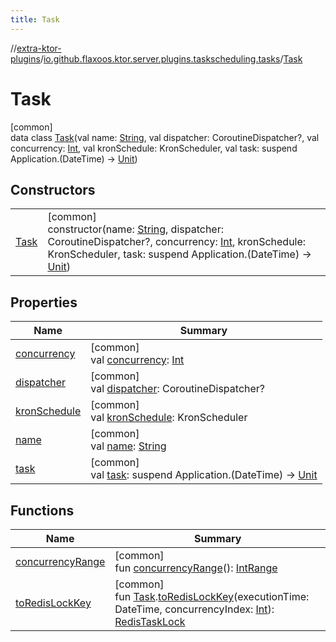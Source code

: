 ```yaml
---
title: Task
---
```


//[extra-ktor-plugins](../../../index.md)/[io.github.flaxoos.ktor.server.plugins.taskscheduling.tasks](../index.md)/[Task](index.md)

# Task

[common]\
data class [Task](index.md)(val name: [String](https://kotlinlang.org/api/latest/jvm/stdlib/kotlin/-string/index.md),
val dispatcher: CoroutineDispatcher?, val
concurrency: [Int](https://kotlinlang.org/api/latest/jvm/stdlib/kotlin/-int/index.md), val kronSchedule: KronScheduler,
val task: suspend Application.(DateTime)
-&gt; [Unit](https://kotlinlang.org/api/latest/jvm/stdlib/kotlin/-unit/index.md))

## Constructors

|                  |                                                                                                                                                                                                                                                                                                                                                                                            |
|------------------|--------------------------------------------------------------------------------------------------------------------------------------------------------------------------------------------------------------------------------------------------------------------------------------------------------------------------------------------------------------------------------------------|
| [Task](-task.md) | [common]<br>constructor(name: [String](https://kotlinlang.org/api/latest/jvm/stdlib/kotlin/-string/index.md), dispatcher: CoroutineDispatcher?, concurrency: [Int](https://kotlinlang.org/api/latest/jvm/stdlib/kotlin/-int/index.md), kronSchedule: KronScheduler, task: suspend Application.(DateTime) -&gt; [Unit](https://kotlinlang.org/api/latest/jvm/stdlib/kotlin/-unit/index.md)) |

## Properties

| Name                             | Summary                                                                                                                                          |
|----------------------------------|--------------------------------------------------------------------------------------------------------------------------------------------------|
| [concurrency](concurrency.md)    | [common]<br>val [concurrency](concurrency.md): [Int](https://kotlinlang.org/api/latest/jvm/stdlib/kotlin/-int/index.md)                          |
| [dispatcher](dispatcher.md)      | [common]<br>val [dispatcher](dispatcher.md): CoroutineDispatcher?                                                                                |
| [kronSchedule](kron-schedule.md) | [common]<br>val [kronSchedule](kron-schedule.md): KronScheduler                                                                                  |
| [name](name.md)                  | [common]<br>val [name](name.md): [String](https://kotlinlang.org/api/latest/jvm/stdlib/kotlin/-string/index.md)                                  |
| [task](task.md)                  | [common]<br>val [task](task.md): suspend Application.(DateTime) -&gt; [Unit](https://kotlinlang.org/api/latest/jvm/stdlib/kotlin/-unit/index.md) |

## Functions

| Name                                                                                                                                              | Summary                                                                                                                                                                                                                                                                                                                                                                                                                            |
|---------------------------------------------------------------------------------------------------------------------------------------------------|------------------------------------------------------------------------------------------------------------------------------------------------------------------------------------------------------------------------------------------------------------------------------------------------------------------------------------------------------------------------------------------------------------------------------------|
| [concurrencyRange](concurrency-range.md)                                                                                                          | [common]<br>fun [concurrencyRange](concurrency-range.md)(): [IntRange](https://kotlinlang.org/api/latest/jvm/stdlib/kotlin.ranges/-int-range/index.md)                                                                                                                                                                                                                                                                             |
| [toRedisLockKey](../../io.github.flaxoos.ktor.server.plugins.taskscheduling.managers.lock.redis/-redis-task-lock/-companion/to-redis-lock-key.md) | [common]<br>fun [Task](index.md).[toRedisLockKey](../../io.github.flaxoos.ktor.server.plugins.taskscheduling.managers.lock.redis/-redis-task-lock/-companion/to-redis-lock-key.md)(executionTime: DateTime, concurrencyIndex: [Int](https://kotlinlang.org/api/latest/jvm/stdlib/kotlin/-int/index.md)): [RedisTaskLock](../../io.github.flaxoos.ktor.server.plugins.taskscheduling.managers.lock.redis/-redis-task-lock/index.md) |

